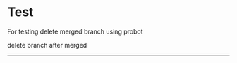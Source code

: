 # Test


For testing delete merged branch using probot 

delete branch after merged

****************
